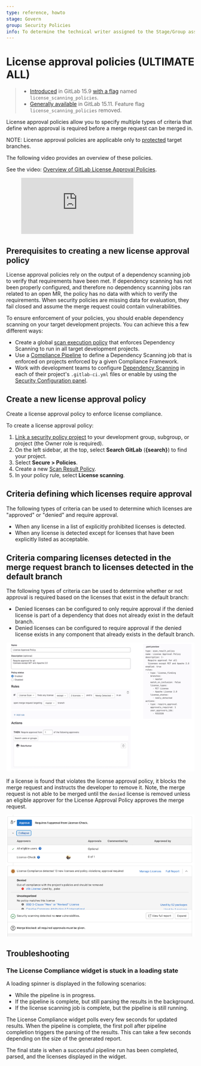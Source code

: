 ```yaml
---
type: reference, howto
stage: Govern
group: Security Policies
info: To determine the technical writer assigned to the Stage/Group associated with this page, see https://about.gitlab.com/handbook/product/ux/technical-writing/#assignments
---
```


# License approval policies **(ULTIMATE ALL)**

> - [Introduced](https://gitlab.com/groups/gitlab-org/-/epics/8092) in GitLab 15.9 [with a flag](../../administration/feature_flags.md) named `license_scanning_policies`.
> - [Generally available](https://gitlab.com/gitlab-org/gitlab/-/issues/397644) in GitLab 15.11. Feature flag `license_scanning_policies` removed.

License approval policies allow you to specify multiple types of criteria that define when approval is required before a merge request can be merged in.

NOTE:
License approval policies are applicable only to [protected](../project/protected_branches.md) target branches.

The following video provides an overview of these policies.

<div class="video-fallback">
  See the video: <a href="https://www.youtube.com/watch?v=34qBQ9t8qO8">Overview of GitLab License Approval Policies</a>.
</div>
<figure class="video-container">
  <iframe src="https://www.youtube-nocookie.com/embed/34qBQ9t8qO8" frameborder="0" allowfullscreen> </iframe>
</figure>

## Prerequisites to creating a new license approval policy

License approval policies rely on the output of a dependency scanning job to verify that requirements have been met. If dependency scanning has not been properly configured, and therefore no dependency scanning jobs ran related to an open MR, the policy has no data with which to verify the requirements. When security policies are missing data for evaluation, they fail closed and assume the merge request could contain vulnerabilities.

To ensure enforcement of your policies, you should enable dependency scanning on your target development projects. You can achieve this a few different ways:

- Create a global [scan execution policy](../application_security/policies/scan-execution-policies.md) that enforces Dependency Scanning to run in all target development projects.
- Use a [Compliance Pipeline](../../user/group/compliance_frameworks.md#compliance-frameworks) to define a Dependency Scanning job that is enforced on projects enforced by a given Compliance Framework.
- Work with development teams to configure [Dependency Scanning](../../user/application_security/dependency_scanning/index.md) in each of their project's `.gitlab-ci.yml` files or enable by using the [Security Configuration panel](../application_security/configuration/index.md).

## Create a new license approval policy

Create a license approval policy to enforce license compliance.

To create a license approval policy:

1. [Link a security policy project](../application_security/policies/index.md#managing-the-linked-security-policy-project) to your development group, subgroup, or project (the Owner role is required).
1. On the left sidebar, at the top, select **Search GitLab** (**{search}**) to find your project.
1. Select **Secure > Policies**.
1. Create a new [Scan Result Policy](../application_security/policies/scan-result-policies.md).
1. In your policy rule, select **License scanning**.

## Criteria defining which licenses require approval

The following types of criteria can be used to determine which licenses are "approved" or "denied" and require approval.

- When any license in a list of explicitly prohibited licenses is detected.
- When any license is detected except for licenses that have been explicitly listed as acceptable.

## Criteria comparing licenses detected in the merge request branch to licenses detected in the default branch

The following types of criteria can be used to determine whether or not approval is required based on the licenses that exist in the default branch:

- Denied licenses can be configured to only require approval if the denied license is part of a dependency that does not already exist in the default branch.
- Denied licenses can be configured to require approval if the denied license exists in any component that already exists in the default branch.

![License approval policy](img/license_approval_policy_v15_9.png)

If a license is found that violates the license approval policy, it blocks the merge request and instructs the developer to remove it. Note, the merge request is not able to be merged until the `denied` license is removed unless an eligible approver for the License Approval Policy approves the merge request.

![Merge request with denied licenses](img/denied_licenses_v15_3.png)

## Troubleshooting

### The License Compliance widget is stuck in a loading state

A loading spinner is displayed in the following scenarios:

- While the pipeline is in progress.
- If the pipeline is complete, but still parsing the results in the background.
- If the license scanning job is complete, but the pipeline is still running.

The License Compliance widget polls every few seconds for updated results. When the pipeline is complete, the first poll after pipeline completion triggers the parsing of the results. This can take a few seconds depending on the size of the generated report.

The final state is when a successful pipeline run has been completed, parsed, and the licenses displayed in the widget.
